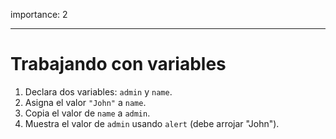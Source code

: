 importance: 2

---

# Trabajando con variables

1. Declara dos variables: `admin` y `name`.
2. Asigna el valor `"John"` a `name`.
3. Copia el valor de `name` a `admin`.
4. Muestra el valor de `admin` usando `alert` (debe arrojar "John").
